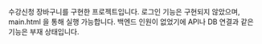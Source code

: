 수강신청 장바구니를 구현한 프로젝트입니다.
로그인 기능은 구현되지 않았으며, main.html 을 통해 실행 가능합니다. 
백엔드 인원이 없었기에 API나 DB 연결과 같은 기능은 부재 상태입니다.
